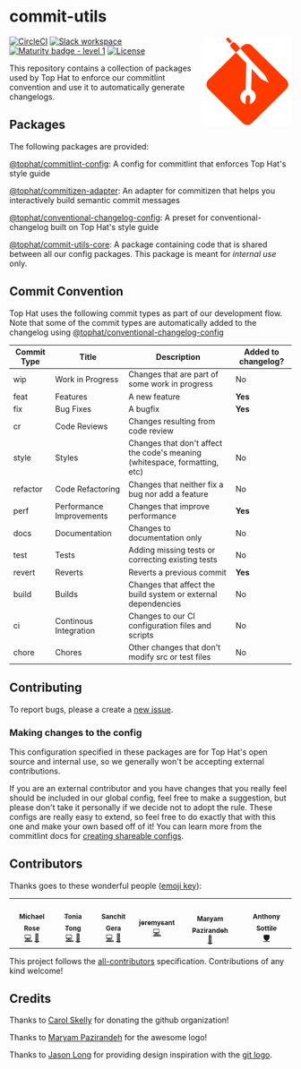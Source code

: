 # commit-utils

<span><img align="right" src="./website/static/img/commit-utils.svg" alt="Logo"></span>

[![CircleCI](https://circleci.com/gh/tophat/commit-utils/tree/master.svg?style=svg)](https://circleci.com/gh/tophat/commit-utils/tree/master)
[![Slack workspace](https://slackinvite.dev.tophat.com/badge.svg)](https://opensource.tophat.com/slack)
[![Maturity badge - level 1](https://img.shields.io/badge/Maturity-Level%201%20--%20New%20Project-yellow.svg)](https://github.com/tophat/getting-started/blob/master/scorecard.md)
[![License](https://img.shields.io/badge/License-Apache%202.0-blue.svg)](https://opensource.org/licenses/Apache-2.0)


This repository contains a collection of packages used by Top Hat to enforce our commitlint convention and use it to automatically generate changelogs.

## Packages

The following packages are provided:

[@tophat/commitlint-config](https://github.com/tophat/commit-utils/tree/master/packages/commitlint-config): A config for commitlint that enforces Top Hat's style guide

[@tophat/commitizen-adapter](https://github.com/tophat/commit-utils/tree/master/packages/commitizen-adapter): An adapter for commitizen that helps you interactively build semantic commit messages

[@tophat/conventional-changelog-config](https://github.com/tophat/commit-utils/tree/master/packages/conventional-changelog-config): A preset for conventional-changelog built on Top Hat's style guide

[@tophat/commit-utils-core](https://github.com/tophat/commit-utils/tree/master/packages/commit-utils-core): A package containing code that is shared between all our config packages. This package is meant for *internal use* only.


## Commit Convention

Top Hat uses the following commit types as part of our development flow. Note that some of the commit types are automatically added to the changelog using [@tophat/conventional-changelog-config](https://github.com/tophat/commit-utils/tree/master/packages/conventional-changelog-config)

| Commit Type | Title | Description | Added to changelog? |
| --- | --- | --- | --- |
| wip | Work in Progress | Changes that are part of some work in progress | No
| feat | Features | A new feature | **Yes**
| fix | Bug Fixes | A bugfix | **Yes**
| cr | Code Reviews | Changes resulting from code review
| style | Styles | Changes that don't affect the code's meaning (whitespace, formatting, etc) | No
| refactor | Code Refactoring | Changes that neither fix a bug nor add a feature | No
| perf | Performance Improvements | Changes that improve performance | **Yes**
| docs | Documentation | Changes to documentation only | No
| test | Tests | Adding missing tests or correcting existing tests | No
| revert | Reverts | Reverts a previous commit | **Yes**
| build | Builds | Changes that affect the build system or external dependencies | No
| ci | Continous Integration | Changes to our CI configuration files and scripts | No
| chore | Chores | Other changes that don't modify src or test files | No

## Contributing
To report bugs, please a create a [new issue](https://github.com/tophat/commit-utils/issues).

### Making changes to the config
This configuration specified in these packages are for Top Hat's open source and internal use, so we generally won't be accepting external contributions.

If you are an external contributor and you have changes that you really feel should be included in our global config, feel free to make a suggestion, but please don't take it personally if we decide not to adopt the rule.
These configs are really easy to extend, so feel free to do exactly that with this one and make your own based off of it!
You can learn more from the commitlint docs for [creating shareable configs](https://eslint.org/docs/developer-guide/shareable-configs).


## Contributors

Thanks goes to these wonderful people ([emoji key](https://allcontributors.org/docs/en/emoji-key)):

<!-- ALL-CONTRIBUTORS-LIST:START - Do not remove or modify this section -->
<!-- prettier-ignore-start -->
<!-- markdownlint-disable -->
<table>
  <tr>
    <td align="center"><a href="http://msrose.github.io"><img src="https://avatars3.githubusercontent.com/u/3495264?v=4?s=100" width="100px;" alt=""/><br /><sub><b>Michael Rose</b></sub></a><br /><a href="https://github.com/tophat/commit-utils/commits?author=msrose" title="Code">💻</a> <a href="https://github.com/tophat/commit-utils/commits?author=msrose" title="Documentation">📖</a></td>
    <td align="center"><a href="https://github.com/Yuuki-chan"><img src="https://avatars1.githubusercontent.com/u/5069639?v=4?s=100" width="100px;" alt=""/><br /><sub><b>Tonia Tong</b></sub></a><br /><a href="https://github.com/tophat/commit-utils/commits?author=Yuuki-chan" title="Code">💻</a> <a href="https://github.com/tophat/commit-utils/commits?author=Yuuki-chan" title="Documentation">📖</a></td>
    <td align="center"><a href="http://www.sanchitgera.ca"><img src="https://avatars0.githubusercontent.com/u/8632167?v=4?s=100" width="100px;" alt=""/><br /><sub><b>Sanchit Gera</b></sub></a><br /><a href="https://github.com/tophat/commit-utils/commits?author=sanchitgera" title="Code">💻</a> <a href="https://github.com/tophat/commit-utils/commits?author=sanchitgera" title="Documentation">📖</a></td>
    <td align="center"><a href="https://github.com/JeremySant"><img src="https://avatars1.githubusercontent.com/u/9597842?v=4?s=100" width="100px;" alt=""/><br /><sub><b>jeremysant</b></sub></a><br /><a href="https://github.com/tophat/commit-utils/commits?author=JeremySant" title="Code">💻</a></td>
    <td align="center"><a href="https://github.com/maryampaz"><img src="https://avatars1.githubusercontent.com/u/30090413?v=4?s=100" width="100px;" alt=""/><br /><sub><b>Maryam Pazirandeh</b></sub></a><br /><a href="#design-maryampaz" title="Design">🎨</a></td>
    <td align="center"><a href="https://github.com/asottile"><img src="https://avatars3.githubusercontent.com/u/1810591?v=4?s=100" width="100px;" alt=""/><br /><sub><b>Anthony Sottile</b></sub></a><br /><a href="#security-asottile" title="Security">🛡️</a></td>
  </tr>
</table>

<!-- markdownlint-restore -->
<!-- prettier-ignore-end -->

<!-- ALL-CONTRIBUTORS-LIST:END -->

This project follows the [all-contributors](https://github.com/all-contributors/all-contributors) specification. Contributions of any kind welcome!

## Credits

Thanks to [Carol Skelly](https://github.com/iatek) for donating the github organization!

Thanks to [Maryam Pazirandeh](https://github.com/maryampaz) for the awesome logo!

Thanks to [Jason Long](https://twitter.com/jasonlong) for providing design inspiration with the [git logo](https://git-scm.com/downloads/logos).
